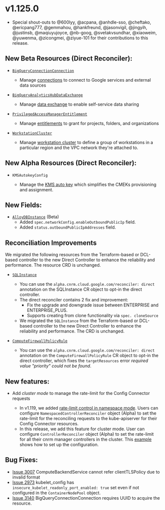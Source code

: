 # v1.125.0

* Special shout-outs to @600lyy, @acpana, @anhdle-sso, @cheftako, @ericpang777, @gemmahou, @hankfreund, @jasonvigil, @jingyih, @justinsb, @maqiuyujoyce, @nb-goog, @svetakvsundhar, @xiaoweim, @yuwenma, @zicongmei, @ziyue-101 for their contributions to this release.

## New Beta Resources (Direct Reconciler):

* [`BigQueryConnectionConnection`](https://cloud.google.com/config-connector/docs/reference/resource-docs/bigqueryconnection/bigqueryconnectionconnection)

     * Manage [connections](https://cloud.google.com/bigquery/docs/working-with-connections) to connect to Google services and external data sources

* [`BigQueryAnalyticsHubDataExchange`](https://cloud.google.com/config-connector/docs/reference/resource-docs/bigqueryanalyticshub/bigqueryanalyticshubdataexchange.md)

  * Manage [data exchange](https://cloud.google.com/bigquery/docs/analytics-hub-introduction#data_exchanges) to enable self-service data sharing

* [`PrivilegedAccessManagerEntitlement`](https://cloud.google.com/config-connector/docs/reference/resource-docs/privilegedaccessmanager/privilegedaccessmanagerentitlement) 

     * Manage [entitlements](https://cloud.google.com/iam/docs/pam-create-entitlements) to grant for projects, folders, and organizations
 
* [`WorkstationCluster`](https://cloud.google.com/config-connector/docs/reference/resource-docs/workstations/workstationcluster.md)

  * Manage [workstation cluster](https://cloud.google.com/workstations/docs/overview) to define a group of workstations in a particular region and the VPC network they're attached to.

## New Alpha Resources (Direct Reconciler):

* `KMSAutokeyConfig`
 
    * Manage the [KMS auto key](https://cloud.google.com/kms/docs/autokey-overview) which simplifies the CMEKs provisioning and assignment. 
 
## New Fields:

* [`AlloyDBInstance`](https://cloud.google.com/config-connector/docs/reference/resource-docs/alloydb/alloydbinstance) (Beta)
  * Added `spec.networkConfig.enableOutboundPublicIp` field.
  * Added `status.outboundPublicIpAddresses` field.

## Reconciliation Improvements

We migrated the following resources from the Terraform-based or DCL-based controller to the new Direct Controller to enhance the reliability and performance. The resource CRD is unchanged.

* [`SQLInstance`](https://github.com/GoogleCloudPlatform/k8s-config-connector/tree/master/pkg/test/resourcefixture/testdata/basic/sql/v1beta1/sqlinstance)  

  * You can use the `alpha.cnrm.cloud.google.com/reconciler: direct` annotation on the SQLInstance CR object to opt-in the direct controller.
  * The direct reconciler contains 2 fix and improvement: 
    * Fix the upgrade and downgrade issue between ENTERPRISE and ENTERPRISE_PLUS.
    * Supports creating from clone functionality via `spec. cloneSource`
  * We migrated the `SQLInstance` from the Terraform-based or DCL-based controller to the new Direct Controller to enhance the reliability and performance. The CRD is unchanged.

* [`ComputeFirewallPolicyRule`](https://github.com/GoogleCloudPlatform/k8s-config-connector/tree/master/pkg/test/resourcefixture/testdata/basic/compute/v1beta1/computefirewallpolicyrule)

  * You can use the `alpha.cnrm.cloud.google.com/reconciler: direct` annotation on the `ComputeFirewallPolicyRule` CR object to opt-in the direct controller, which fixes the `targetResources` error *required value "priority" could not be found*.

## New features:

* Add *cluster mode* to manage the rate-limit for the Config Connector requests

  * In v1.119, we added [rate-limit control in namespace mode](https://cloud.google.com/config-connector/docs/how-to/customize-controller-manager-rate-limit). Users can configure `NamespacedControllerReconciler` object (Alpha) to set the rate-limit for the reconciling requests to the kube-apiserver for their Config Connector resources. 
  * In this release, we add this feature for cluster mode. User can configure `ControllerReconciler` object (Alpha) to set the rate-limit for all their cnrm manager controllers in the cluster. This [example](https://github.com/GoogleCloudPlatform/k8s-config-connector/blob/master/operator/config/samples/controller_reconciler_customization_sample.yaml) shows how to set up the configuration.

## Bug Fixes:

* [Issue 3007](https://github.com/GoogleCloudPlatform/k8s-config-connector/pull/3007) ComputeBackendService cannot refer clientTLSPolicy due to invalid format
* [Issue 2973](https://github.com/GoogleCloudPlatform/k8s-config-connector/pull/2973) kubelet_config has `insecure_kubelet_readonly_port_enabled: true` set even if not configured in the `ContainerNodePool` object. 
* [Issue 3140](https://github.com/GoogleCloudPlatform/k8s-config-connector/pull/3007) BigQueryConnectionConnection requires UUID to acquire the resource. 
